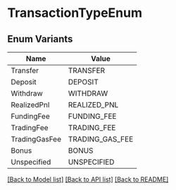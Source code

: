 # TransactionTypeEnum

## Enum Variants

| Name | Value |
|---- | -----|
| Transfer | TRANSFER |
| Deposit | DEPOSIT |
| Withdraw | WITHDRAW |
| RealizedPnl | REALIZED_PNL |
| FundingFee | FUNDING_FEE |
| TradingFee | TRADING_FEE |
| TradingGasFee | TRADING_GAS_FEE |
| Bonus | BONUS |
| Unspecified | UNSPECIFIED |


[[Back to Model list]](../README.md#documentation-for-models) [[Back to API list]](../README.md#documentation-for-api-endpoints) [[Back to README]](../README.md)


